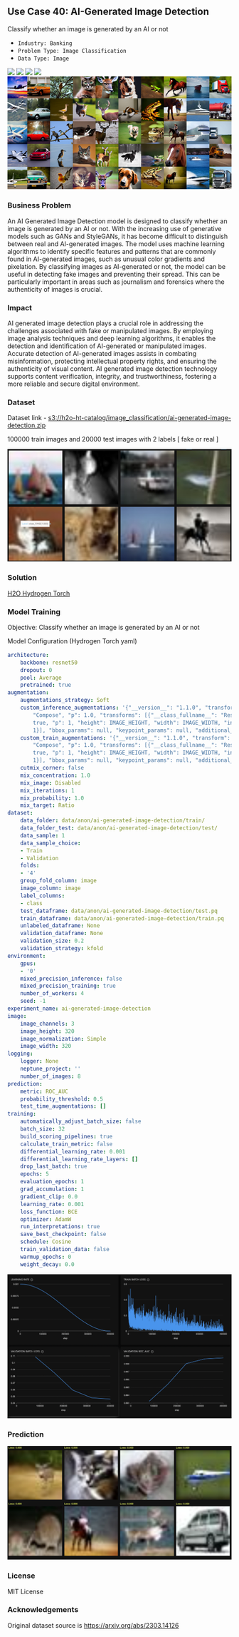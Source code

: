 ## Use Case 40: AI-Generated Image Detection

Classify whether an image is generated by an AI or not

- `Industry: Banking`
- `Problem Type: Image Classification`
- `Data Type: Image`

![](https://github.com/h2oai/ht-catalog/blob/646864e3c695f7c721514159bd6c59520dab7438/Assets/use-cases/ai_generated_image_detection/cover.png)
![](https://github.com/h2oai/ht-catalog/blob/646864e3c695f7c721514159bd6c59520dab7438/Assets/use-cases/ai_generated_image_detection/cover.jpg)
![](https://github.com/h2oai/ht-catalog/blob/646864e3c695f7c721514159bd6c59520dab7438/Assets/use-cases/ai_generated_image_detection/cover.jpeg)
![](https://github.com/h2oai/ht-catalog/blob/646864e3c695f7c721514159bd6c59520dab7438/Assets/use-cases/ai_generated_image_detection/cover.webp)
![](https://github.com/h2oai/ht-catalog/blob/646864e3c695f7c721514159bd6c59520dab7438/Assets/use-cases/ai_generated_image_detection/cover)

### Business Problem 

An AI Generated Image Detection model is designed to classify whether an image is generated by an AI or not. With the increasing use of generative models such as GANs and StyleGANs, it has become difficult to distinguish between real and AI-generated images. The model uses machine learning algorithms to identify specific features and patterns that are commonly found in AI-generated images, such as unusual color gradients and pixelation. By classifying images as AI-generated or not, the model can be useful in detecting fake images and preventing their spread. This can be particularly important in areas such as journalism and forensics where the authenticity of images is crucial.

### Impact

AI generated image detection plays a crucial role in addressing the challenges associated with fake or manipulated images. By employing image analysis techniques and deep learning algorithms, it enables the detection and identification of AI-generated or manipulated images. Accurate detection of AI-generated images assists in combating misinformation, protecting intellectual property rights, and ensuring the authenticity of visual content. AI generated image detection technology supports content verification, integrity, and trustworthiness, fostering a more reliable and secure digital environment.

### Dataset

Dataset link - [s3://h2o-ht-catalog/image_classification/ai-generated-image-detection.zip](https://h2o-ht-catalog.s3.amazonaws.com/image_classification/ai-generated-image-detection.zip)

100000 train images and 20000 test images with 2 labels [ fake or real ]  

![train data](https://github.com/h2oai/ht-catalog/blob/646864e3c695f7c721514159bd6c59520dab7438/Assets/use-cases/ai_generated_image_detection/train%20data.png)

### Solution

[H2O Hydrogen Torch](https://docs.h2o.ai/h2o-hydrogen-torch/)

### Model Training

Objective: Classify whether an image is generated by an AI or not

Model Configuration (Hydrogen Torch yaml)

```yaml
architecture:
    backbone: resnet50
    dropout: 0
    pool: Average
    pretrained: true
augmentation:
    augmentations_strategy: Soft
    custom_inference_augmentations: '{"__version__": "1.1.0", "transform": {"__class_fullname__":
        "Compose", "p": 1.0, "transforms": [{"__class_fullname__": "Resize", "always_apply":
        true, "p": 1, "height": IMAGE_HEIGHT, "width": IMAGE_WIDTH, "interpolation":
        1}], "bbox_params": null, "keypoint_params": null, "additional_targets": {}}}'
    custom_train_augmentations: '{"__version__": "1.1.0", "transform": {"__class_fullname__":
        "Compose", "p": 1.0, "transforms": [{"__class_fullname__": "Resize", "always_apply":
        true, "p": 1, "height": IMAGE_HEIGHT, "width": IMAGE_WIDTH, "interpolation":
        1}], "bbox_params": null, "keypoint_params": null, "additional_targets": {}}}'
    cutmix_corner: false
    mix_concentration: 1.0
    mix_image: Disabled
    mix_iterations: 1
    mix_probability: 1.0
    mix_target: Ratio
dataset:
    data_folder: data/anon/ai-generated-image-detection/train/
    data_folder_test: data/anon/ai-generated-image-detection/test/
    data_sample: 1
    data_sample_choice:
    - Train
    - Validation
    folds:
    - '4'
    group_fold_column: image
    image_column: image
    label_columns:
    - class
    test_dataframe: data/anon/ai-generated-image-detection/test.pq
    train_dataframe: data/anon/ai-generated-image-detection/train.pq
    unlabeled_dataframe: None
    validation_dataframe: None
    validation_size: 0.2
    validation_strategy: kfold
environment:
    gpus:
    - '0'
    mixed_precision_inference: false
    mixed_precision_training: true
    number_of_workers: 4
    seed: -1
experiment_name: ai-generated-image-detection
image:
    image_channels: 3
    image_height: 320
    image_normalization: Simple
    image_width: 320
logging:
    logger: None
    neptune_project: ''
    number_of_images: 8
prediction:
    metric: ROC_AUC
    probability_threshold: 0.5
    test_time_augmentations: []
training:
    automatically_adjust_batch_size: false
    batch_size: 32
    build_scoring_pipelines: true
    calculate_train_metric: false
    differential_learning_rate: 0.001
    differential_learning_rate_layers: []
    drop_last_batch: true
    epochs: 5
    evaluation_epochs: 1
    grad_accumulation: 1
    gradient_clip: 0.0
    learning_rate: 0.001
    loss_function: BCE
    optimizer: AdamW
    run_interpretations: true
    save_best_checkpoint: false
    schedule: Cosine
    train_validation_data: false
    warmup_epochs: 0
    weight_decay: 0.0

```

![chart](https://github.com/h2oai/ht-catalog/blob/646864e3c695f7c721514159bd6c59520dab7438/Assets/use-cases/ai_generated_image_detection/chart.png)


### Prediction

![Predictions](https://github.com/h2oai/ht-catalog/blob/646864e3c695f7c721514159bd6c59520dab7438/Assets/use-cases/ai_generated_image_detection/Validation%20Predictions.png)

### License

MIT License

### Acknowledgements

Original dataset source is https://arxiv.org/abs/2303.14126
